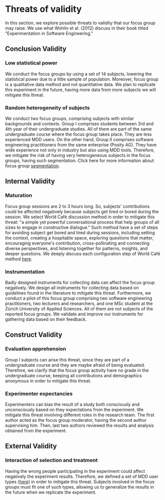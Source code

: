 # Threats of validity
In this section, we explore possible threats to validity that our focus group may raise. We use what Wohlin et al. (2012) discuss in their book titled "Experimentation in Software Engineering."
## Conclusion Validity
### Low statistical power
We conduct the focus groups by using a set of 14 subjects, lowering the statistical power due to a little sample of population. Moreover, focus group is a qualitative data method and not quantitative data. We plan to replicate this experiment in the future, having more data from more subjects we will mitigate this threat. 

### Random heterogeneity of subjects
We conduct two focus groups, comprising subjects with similar backgrounds and contexts. Group I comprises students between 3rd and 4th year of their undergraduate studies. All of them are part of the same undergraduate course where the focus group takes place. They are less experienced MDD users. On the other hand, Group II comprises software engineering practitioners from the same enterprise (Posity AG). They have wide experience not only in industry but also using MDD tools. Therefore, we mitigate the risk of having very heterogeneous subjects in the focus groups, having such segmentation. Click here for more information about focus group [segmentation](https://github.com/DavidMosquera/RCIS2022-Focus-Group-Data/tree/main/protocol#segmentation).  

## Internal Validity
### Maturation
Focus group sessions are 2 to 3 hours long. So, subjects' contributions could be affected negatively because subjects get tired or bored during the session. We select World Café discussion method in order to mitigate this threat: "a simple yet powerful conversational process that help groups of all sizes to engage in constructive dialogue." Such method have a set of steps for avoiding subject get bored and tired during sessions, including setting the context, creating a hospitable space, exploring questions that matter, encouraging everyone's contribution, cross-pollinating and connecting diverse perspectives, and listening together for patterns, insights, and deeper questions. We deeply discuss each configuration step of World Café method [here](https://github.com/DavidMosquera/RCIS2022-Focus-Group-Data/tree/main/protocol#conducting-the-focus-group). 

### Instrumentation
Badly designed instruments for collecting data can affect the focus group negatively. We design all instruments for collecting data based on guidelines found in the literature to mitigate this threat. Furthermore, we conduct a pilot of this focus group comprising two software engineering practitioners, two lecturers and researchers, and one MSc student at the Zürich University of Applied Sciences. All of them are not subjects of the reported focus groups. We validate and improve our instruments for gathering data based on their feedback. 

## Construct Validity
### Evaluation apprehension
Group I subjects can arise this threat, since they are part of a undergraduate course and they are maybe afraid of being evaluated. Therefore, we clarify that the focus group activity have no grade in the undergraduate course, keeping all contributions and demographics anonymous in order to mitigate this threat.

### Experimenter expectancies
Experimenters can bias the result of a study both consciously and unconsciously based on they expectations from the experiment. We mitigate this threat involving different roles in the research team. The first author acted as the focus group moderator, having the second author supervising him. Then, last two authors reviewed the results and analysis obtained from the experiment. 

## External Validity
### Interaction of selection and treatment
Having the wrong people participating in the experiment could affect negatively the experiment results. Therefore, we defined a set of MDD user types ([here](https://github.com/DavidMosquera/RCIS2022-Focus-Group-Data/tree/main/protocol#selecting-subjects)) in order to mitigate this threat. Subjects involved in the focus groups must fit one of such types, allowing us to generalize the results in the future when we replicate the experiment. 
